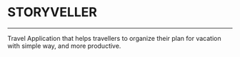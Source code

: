 # STORYVELLER
---------
Travel Application that helps travellers to organize their plan for vacation with simple way, and more productive.